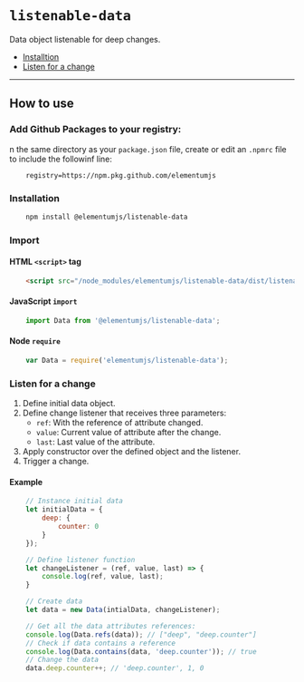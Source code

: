 # `listenable-data`

Data object listenable for deep changes.

* [Installtion](#installation)
* [Listen for a change](#listen-for-a-change)

---

## How to use

### Add Github Packages to your registry:

n the same directory as your `package.json` file, create or edit an `.npmrc` file to include the followinf line:

```
    registry=https://npm.pkg.github.com/elementumjs
```

### Installation
```sh
    npm install @elementumjs/listenable-data
```

### Import

#### HTML `<script>` tag

```html
    <script src="/node_modules/elementumjs/listenable-data/dist/listenable-data.umd.js"></script>
```

#### JavaScript `import`
  
```javascript
    import Data from '@elementumjs/listenable-data';
```

#### Node `require`

```javascript
    var Data = require('elementumjs/listenable-data');
```

### Listen for a change
1. Define initial data object.
2. Define change listener that receives three parameters:
    * `ref`: With the reference of attribute changed.
    * `value`: Current value of attribute after the change.
    * `last`: Last value of the attribute.
3. Apply constructor over the defined object and the listener.
4. Trigger a change.

#### Example

```javascript
    // Instance initial data
    let initialData = {
        deep: {
            counter: 0
        }
    });

    // Define listener function
    let changeListener = (ref, value, last) => {
        console.log(ref, value, last);
    }

    // Create data
    let data = new Data(intialData, changeListener); 

    // Get all the data attributes references:
    console.log(Data.refs(data)); // ["deep", "deep.counter"]
    // Check if data contains a reference
    console.log(Data.contains(data, 'deep.counter')); // true
    // Change the data
    data.deep.counter++; // 'deep.counter', 1, 0
```

